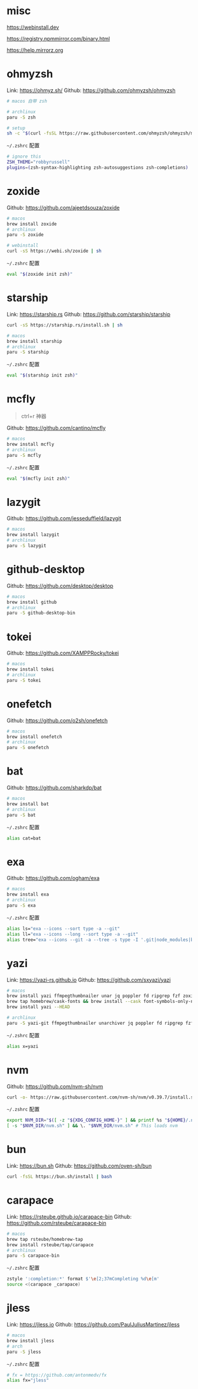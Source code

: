 # misc

https://webinstall.dev

https://registry.npmmirror.com/binary.html

https://help.mirrorz.org

# ohmyzsh

Link: https://ohmyz.sh/
Github: https://github.com/ohmyzsh/ohmyzsh

```bash
# macos 自带 zsh

# archlinux
paru -S zsh

# setup
sh -c "$(curl -fsSL https://raw.githubusercontent.com/ohmyzsh/ohmyzsh/master/tools/install.sh)"
```

`~/.zshrc` 配置

```bash
# ignore this
ZSH_THEME="robbyrussell"
plugins=(zsh-syntax-highlighting zsh-autosuggestions zsh-completions)
```

# zoxide

Github: https://github.com/ajeetdsouza/zoxide

```bash
# macos
brew install zoxide
# archlinux
paru -S zoxide

# webinstall
curl -sS https://webi.sh/zoxide | sh
```

`~/.zshrc` 配置

```bash
eval "$(zoxide init zsh)"
```

# starship

Link: https://starship.rs
Github: https://github.com/starship/starship

```bash
curl -sS https://starship.rs/install.sh | sh

# macos
brew install starship
# archlinux
paru -S starship
```

`~/.zshrc` 配置

```bash
eval "$(starship init zsh)"
```

# mcfly

> ctrl+r 神器

Github: https://github.com/cantino/mcfly

```bash
# macos
brew install mcfly
# archlinux
paru -S mcfly
```

`~/.zshrc` 配置

```bash
eval "$(mcfly init zsh)"
```

# lazygit

Github: https://github.com/jesseduffield/lazygit

```bash
# macos
brew install lazygit
# archlinux
paru -S lazygit
```

# github-desktop

Github: https://github.com/desktop/desktop

```bash
# macos
brew install github
# archlinux
paru -S github-desktop-bin
```

# tokei

Github: https://github.com/XAMPPRocky/tokei

```bash
# macos
brew install tokei
# archlinux
paru -S tokei
```

# onefetch

Github: https://github.com/o2sh/onefetch

```bash
# macos
brew install onefetch
# archlinux
paru -S onefetch
```

# bat

Github: https://github.com/sharkdp/bat

```bash
# macos
brew install bat
# archlinux
paru -S bat 
```

`~/.zshrc` 配置

```bash
alias cat=bat
```

# exa

Github: https://github.com/ogham/exa

```bash
# macos
brew install exa
# archlinux
paru -S exa
```

`~/.zshrc` 配置

```bash
alias ls="exa --icons --sort type -a --git"
alias ll="exa --icons --long --sort type -a --git"
alias tree="exa --icons --git -a --tree -s type -I '.git|node_modules|bower_components'"
```

# yazi

Link: https://yazi-rs.github.io
Github: https://github.com/sxyazi/yazi

```bash
# macos
brew install yazi ffmpegthumbnailer unar jq poppler fd ripgrep fzf zoxide
brew tap homebrew/cask-fonts && brew install --cask font-symbols-only-nerd-font
brew install yazi --HEAD

# archlinux
paru -S yazi-git ffmpegthumbnailer unarchiver jq poppler fd ripgrep fzf zoxide
```

`~/.zshrc` 配置

```bash
alias x=yazi
```

# nvm

Github: https://github.com/nvm-sh/nvm

```bash
curl -o- https://raw.githubusercontent.com/nvm-sh/nvm/v0.39.7/install.sh | bash
```

`~/.zshrc` 配置

```bash
export NVM_DIR="$([ -z "${XDG_CONFIG_HOME-}" ] && printf %s "${HOME}/.nvm" || printf %s "${XDG_CONFIG_HOME}/nvm")"
[ -s "$NVM_DIR/nvm.sh" ] && \. "$NVM_DIR/nvm.sh" # This loads nvm
```

# bun

Link: https://bun.sh
Github: https://github.com/oven-sh/bun

```bash
curl -fsSL https://bun.sh/install | bash
```

# carapace

Link: https://rsteube.github.io/carapace-bin
Github: https://github.com/rsteube/carapace-bin

```bash
# macos
brew tap rsteube/homebrew-tap
brew install rsteube/tap/carapace
# archlinux
paru -S carapace-bin
```

`~/.zshrc` 配置

```bash
zstyle ':completion:*' format $'\e[2;37mCompleting %d\e[m'
source <(carapace _carapace)
```

# jless

Link: https://jless.io
Github: https://github.com/PaulJuliusMartinez/jless

```bash
# macos
brew install jless
# arch
paru -S jless
```

`~/.zshrc` 配置

```bash
# fx = https://github.com/antonmedv/fx
alias fx="jless"
```